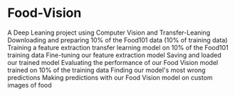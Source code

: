 # Food-Vision
A Deep Leaning project using Computer Vision and Transfer-Leaning
  Downloading and preparing 10% of the Food101 data (10% of training data)
  Training a feature extraction transfer learning model on 10% of the Food101 training data
  Fine-tuning our feature extraction model
  Saving and loaded our trained model
  Evaluating the performance of our Food Vision model trained on 10% of the training data
  Finding our model's most wrong predictions
  Making predictions with our Food Vision model on custom images of food
